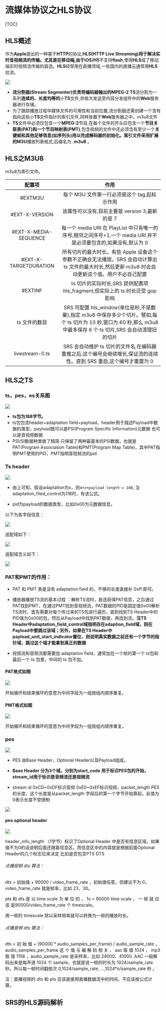 # 流媒体协议之HLS协议

[TOC]

## HLS概述

作为**Apple**提出的一种基于**HTTP**的协议,**HLS(HTTP Live Streaming)用于解决实时音视频流的传输。尤其是在移动端,由于iOS/H5**不支持**flash**,使得**HLS**成了移动端实时视频流传输的首选。**HLS**经常用在直播领域,一些国内的直播云通常用**HLS**拉流。

![](.\res\HLS框架.png)

- **流分割器(Stream Segmenter)负责将编码器输出的MPEG-2 TS**流分割为一系列**连续的、长度均等的**小**TS**文件,并依次发送至内容分发组件中的**Web**服务器进行存储。
- 为了跟踪播放过程中媒体文件的可用性和当前位置,流分割器还需创建一个含有指向这些小**TS**文件指针的索引文件,同样放置于**Web**服务器之中。m3u8文件
- **TS**文件中必须仅包含一个**MPEG-2**节目,在每个文件的开头应包含一个**节目关联表(PAT)和一个节目映射表(PMT)**,包含视频的文件中还必须含有至少一个**关键帧和其他足够信息(如序列头)用以完成解码器的初始化。索引文件采用扩展的M3U**播放列表格式,后缀名为 **.m3u8** 。

## HLS之M3U8

m3u8为索引文件。

|        配置项         |                             作用                             |
| :-------------------: | :----------------------------------------------------------: |
|        #EXTM3U        |         每个 M3U 文件第一行必须是这个 tag,起标示作用         |
|    #EXT-X-VERSION     |        该属性可以没有,目前主要是 version 3,最新的是 7        |
| #EXT-X-MEDIA-SEQUENCE | 每一个 media URI 在 PlayList 中只有唯一的序号,相邻之间序号+1,一个 media URI 并不是必须要包含的,如果没有,默认为 0 |
| #EXT-X-TARGETDURATION | 所有切片的最大时长。有些 Apple 设备这个参数不正确会无法播放。SRS 会自动计算出 ts 文件的最大时长,然后更新 m3u8 时会自动更新这个值。用户不必自己配置 |
|        #EXTINF        | ts 切片的实际时长,SRS 提供配置项 hls_fragment,但实际上的 ts 时长还受 gop 影响 |
|     ts 文件的数目     | SRS 可配置 hls_window(单位是秒,不是数量),指定 m3u8 中保存多少个切片。譬如,每个 ts 切片为 10 秒,窗口为 60 秒,那么 m3u8 中最多保存 6 个 ts 切片,SRS 会自动清理旧的切片 |
|    livestream-0.ts    | SRS 会自动维护 ts 切片的文件名,在编码器重推之后,这个编号会继续增长,保证流的连续性。直到 SRS 重启,这个编号才重置为 0 |

## HLS之TS

### ts，pes，es关系图



![](C:\workspace\hybird\doc\av\res\TS文件分层.png)

* **ts包为188字节。**
* ts包包含header+adaptation field+payload，header用于描述Payload中数据的类型，payload既可以是PSI(Program Specific Information)元数据 也可以是音视频数据
* PSI/SI数据种类做了精简 只保留了两种最基本的PSI数据，也就是PAT(Program Association Table)和PMT(Program Map Table)，其中PAT指明PMT使用的PID，PMT指明音视频流的pid

### Ts header

![](.\res\ts_header.png)

* 由上可知，假设adaptation为x，则`4+x+payload length = 188`, 当adaptation_filed_control为11B时，有该公式。

* pid为payload的数据类型，比如0x00为元数据信息。

以下为各字段信息：

![](.\res\ts_header_desc.png)

适配域如下：

![](.\res\adaption_field.png)

适配域含义如下：

![](.\res\adaption_field_desc.png)

### PAT和PMT的作用：

* PAT 和 PMT 表是没有 adaptation field 的，不够的⻓度直接补 0xff 即可。

* 播放器播放TS流的基本过程 ：解析TS流时，首选获得PAT信息，之后通过PAT找到PMT，在通过PMT找到音视频流，PAT数据的PID是固定值0x00解析TS流时，首先需要对每个传过来的TS包进行遍历，直到找到TS Header中的PID值为0x00的包，然后从Payload中找到PAT数据，再找到流。**注TS Header中adaptation_field_control域指明存在adaption_field域，则在Payload中要跳过该域；另外，如果在TS Header中payload_unit_start_indicator置位，则说明真实数据之前还有一个字节的指针域，跳过这个域才能拿到真正的数据**
* 视频流和⾳频流都需要加 adaptation field，通常加在⼀个帧的第⼀个 ts包和最后⼀个 ts 包⾥，中间的 ts 包不加。

#### PAT格式如图

![](C:\workspace\hybird\doc\av\res\pat.png)

开始循环和结束循环的意思为中间字段为一组按组内顺序重复。

#### PMT格式如图

![](C:\workspace\hybird\doc\av\res\pmt.png)

开始循环和结束循环的意思为中间字段为一组按组内顺序重复。

### pes

![](.\res\pes_packet.png)

* PES 由Base Header，Optional Header以及Payload组成。

* **Base Header 分为3个域，分别为start_code 用于标识PES包的开始，stream_id用于标识是音频流还是视频流**

* stream id 0xCD~0xDF标识音频 0xE0~0xEF标识视频，packet_length PES的长度，这个长度是从packet_length 字段后的第一个字节开始算起，此值为0表示长度不受限制

![](.\res\pes_base_header.png)

#### pes optional header

![](.\res\pes_option_header.png)

header_info_length （1字节）标识了Optional Header 中是否有信息区域，如果值不为0的话说明后面还跟着信息区。而信息区中的内容就是根据前面Optional Header的几个标志位来决定 比如是否包含PTS DTS

###### 点播视频 dts 算法：

dts = 初始值 + 90000 / video_frame_rate ，初始值任意，但建议不为 0，video_frame_rate 就是帧率，⽐如 23、30。

pts 和 dts 是 以  time scale 为 单 位 的 ， 1s = 90000 time scale ， ⼀ 帧 就 应 该 是90000/video_frame_rate 个 timescale。

⽤⼀帧的 timescale 除以采样频率就可以转换为⼀帧的播放时⻓。

###### 点播⾳频 dts 算法：

dts = 初 始 值 + (90000 * audio_samples_per_frame) / audio_sample_rate ，audio_samples_per_frame 这 个 值 与 编 解 码 相 关 ， aac 取 值 1024 ， mp3 取 值 1158 ，audio_sample_rate 是采样率，⽐如 24000、41000. AAC ⼀般解码出来是每声道 1024 个 sample，也就是说⼀帧的时⻓为 1024/sample_rate 秒。所以每⼀帧时间戳依次 0,1024/sample_rate, ...,1024*n/sample_rate 秒 。

注：直播视频的 dts 和 pts 应该直接⽤直播数据流中的时间，不应该按公式计算。

## SRS的HLS源码解析

